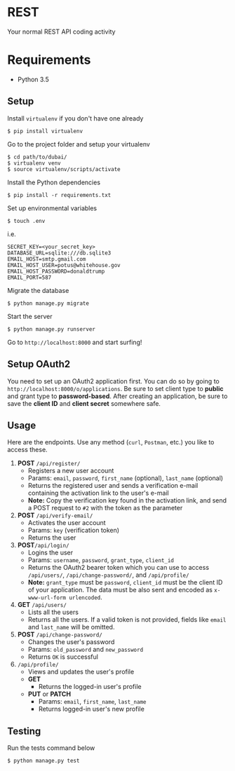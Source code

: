 # REST

Your normal REST API coding activity

# Requirements
- Python 3.5

## Setup
Install `virtualenv` if you don't have one already

``` 
$ pip install virtualenv
```

Go to the project folder and setup your virtualenv

``` 
$ cd path/to/dubai/
$ virtualenv venv
$ source virtualenv/scripts/activate
```

Install the Python dependencies

``` 
$ pip install -r requirements.txt
```

Set up environmental variables

```
$ touch .env
```

i.e.

```
SECRET_KEY=<your_secret_key>
DATABASE_URL=sqlite:///db.sqlite3
EMAIL_HOST=smtp.gmail.com
EMAIL_HOST_USER=potus@whitehouse.gov
EMAIL_HOST_PASSWORD=donaldtrump
EMAIL_PORT=587
```

Migrate the database

``` 
$ python manage.py migrate
```

Start the server

``` 
$ python manage.py runserver
```

Go to `http://localhost:8000` and start surfing!

## Setup OAuth2

You need to set up an OAuth2 application first. You can do so by going to `http://localhost:8000/o/applications`. Be sure to set client type to **public** and grant type to **password-based**. After creating an application, be sure to save the **client ID** and **client secret** somewhere safe.

## Usage

Here are the endpoints. Use any method (`curl`, `Postman`, etc.) you like to access these.

1. **POST** `/api/register/`
    - Registers a new user account
    - Params: `email`, `password`, `first_name` (optional), `last_name` (optional)
    - Returns the registered user and sends a verification e-mail containing the activation link to the user's e-mail
    - **Note:** Copy the verification key found in the activation link, and send a POST request to `#2` with the token as the parameter
2. **POST** `/api/verify-email/`
    - Activates the user account
    - Params: `key` (verification token)
    - Returns the user
3. **POST**`/api/login/`
    - Logins the user 
    - Params: `username`, `password`, `grant_type`, `client_id`
    - Returns the OAuth2 bearer token which you can use to access `/api/users/`, `/api/change-password/`, and `/api/profile/`
    - **Note:** `grant_type` must be `password`, `client_id` must be the client ID of your application. The data must be also sent and encoded as `x-www-url-form urlencoded`.
4. **GET** `/api/users/`
    - Lists all the users
    - Returns all the users. If a valid token is not provided, fields like `email` and `last_name` will be omitted.
5. **POST** `/api/change-password/`
    - Changes the user's password
    - Params: `old_password` and `new_password`
    - Returns `OK` is successful
5. `/api/profile/`
    - Views and updates the user's profile
    - **GET**
        - Returns the logged-in user's profile
    - **PUT** or **PATCH**
        - Params: `email`, `first_name`, `last_name`
        - Returns logged-in user's new profile

## Testing

Run the tests command below

``` 
$ python manage.py test
```